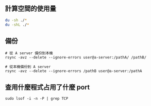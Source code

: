 ## 計算空間的使用量

```bash
du -sh ./*
du -shL ./*
```

## 備份

```
# 從 A server 備份到本機
rsync -avz --delete --ignore-errors user@a-server:/pathA/ /pathB/

# 從本機備份到 A server
rsync -avz --delete --ignore-errors /pathB user@a-server:/pathA
```

## 查用什麼程式占用了什麼 port

```
sudo lsof -i -n -P | grep TCP
```